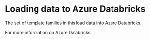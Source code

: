 #  Loading data to Azure Databricks

The set of template families in this load data into Azure Databricks.

For more information on Azure Databricks.